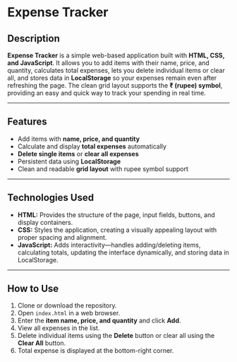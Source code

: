 # Expense Tracker

## Description
**Expense Tracker** is a simple web-based application built with **HTML, CSS, and
JavaScript**. It allows you to add items with their name, price, and quantity,
calculates total expenses, lets you delete individual items or clear all, and
stores data in **LocalStorage** so your expenses remain even after refreshing
the page. The clean grid layout supports the **₹ (rupee) symbol**, providing an
easy and quick way to track your spending in real time.

---

## Features
- Add items with **name, price, and quantity**  
- Calculate and display **total expenses** automatically  
- **Delete single items** or **clear all expenses**  
- Persistent data using **LocalStorage**  
- Clean and readable **grid layout** with rupee symbol support  

---

## Technologies Used
- **HTML:** Provides the structure of the page, input fields, buttons, and
  display containers.  
- **CSS:** Styles the application, creating a visually appealing layout with
  proper spacing and alignment.  
- **JavaScript:** Adds interactivity—handles adding/deleting items, calculating
  totals, updating the interface dynamically, and storing data in LocalStorage.  

---

## How to Use
1. Clone or download the repository.  
2. Open `index.html` in a web browser.  
3. Enter the **item name, price, and quantity** and click **Add**.  
4. View all expenses in the list.  
5. Delete individual items using the **Delete** button or clear all using the
   **Clear All** button.  
6. Total expense is displayed at the bottom-right corner.  
